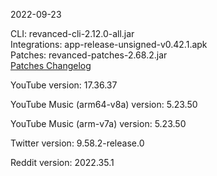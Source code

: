 2022-09-23
  
CLI: revanced-cli-2.12.0-all.jar  
Integrations: app-release-unsigned-v0.42.1.apk  
Patches: revanced-patches-2.68.2.jar  
[Patches Changelog](https://github.com/revanced/revanced-patches/releases/tag/v2.68.2)  

YouTube version: 17.36.37  

YouTube Music (arm64-v8a) version: 5.23.50  

YouTube Music (arm-v7a) version: 5.23.50  

Twitter version: 9.58.2-release.0  

Reddit version: 2022.35.1  
